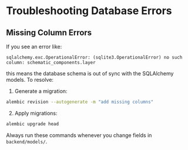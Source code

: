 # Troubleshooting Database Errors

## Missing Column Errors

If you see an error like:

```
sqlalchemy.exc.OperationalError: (sqlite3.OperationalError) no such column: schematic_components.layer
```

this means the database schema is out of sync with the SQLAlchemy models. To resolve:

1. Generate a migration:

```bash
alembic revision --autogenerate -m "add missing columns"
```

2. Apply migrations:

```bash
alembic upgrade head
```

Always run these commands whenever you change fields in `backend/models/`.
